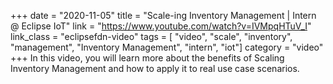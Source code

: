 +++
date = "2020-11-05"
title = "Scale-ing Inventory Management | Intern @ Eclipse IoT"
link = "https://www.youtube.com/watch?v=IVMpqHTuV_I"
link_class  = "eclipsefdn-video"
tags = [ "video", "scale", "inventory", "management", "Inventory Management", "intern", "iot"]
category = "video"
+++
In this video, you will learn more about the benefits of Scaling Inventory Management and how to apply it to real use case scenarios.